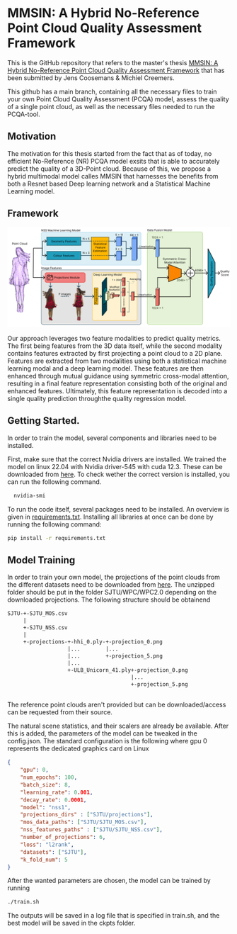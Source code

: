 # MMSIN: A Hybrid No-Reference Point Cloud Quality Assessment Framework

This is the GitHub repository that refers to the master's thesis [MMSIN: A Hybrid No-Reference Point Cloud Quality Assessment Framework](https://github.com/MichielCreemers/MMSIN/blob/main/thesis_mmsin_coosemans_jens_creemers_michiel.pdf) that has been submitted by Jens Coosemans & Michiel Creemers.

This github has a main branch, containing all the necessary files to train your own Point Cloud Quality Assessment (PCQA) model, assess the quality of a single point cloud, as well as the necessary files needed to run the PCQA-tool.

## Motivation
The motivation for this thesis started from the fact that as of today, no efficient No-Reference (NR) PCQA model exsits that is able to accurately predict the quality of a 3D-Point cloud. Because of this, we propose a hybrid multimodal model calles MMSIN that harnesses the benefits from both a Resnet based Deep learning network and a Statistical Machine Learning model.

## Framework
![Overview of the entire model](https://github.com/MichielCreemers/MMSIN/blob/main/imgs/complete_model.png)

Our approach leverages two feature modalities to predict quality metrics. The first being features from the 3D data itself, while the second modality contains features extracted by first projecting a point cloud to a 2D plane. Features are extracted from two modalities using both a statistical machine learning modal and a deep learning model. These features are then enhanced through mutual guidance using symmetric cross-modal attention, resulting in a final feature representation consisting both of the original and enhanced features. Ultimately, this feature representation is decoded into a single quality prediction throughthe quality regression model.

## Getting Started.
In order to train the model, several components and libraries need to be installed.

First, make sure that the correct Nvidia drivers are installed. We trained the model on linux 22.04 with Nvidia driver-545 with cuda 12.3. These can be downloaded from [here](https://developer.nvidia.com/cuda-12-3-0-download-archive?target_os=Linux&target_arch=x86_64&Distribution=Ubuntu&target_version=22.04&target_type=deb_network). To check wether the correct version is installed, you can run the following command. 
```bash
  nvidia-smi
```
To run the code itself, several packages need to be installed. An overview is given in [requirements.txt](https://github.com/MichielCreemers/MMSIN/blob/main/requirements.txt). Installing all libraries at once can be done by running the following command:

```bash
pip install -r requirements.txt
```
## Model Training
In order to train your own model, the projections of the point clouds from the different datasets need to be downloaded from [here](https://1drv.ms/f/c/fe05f8cee0ae7fd1/EjweUBYenu5PiLDCR7-hLCEBvrNxRWgaAY6sk4LQ20jQZQ?e=5DghCg). The unzipped folder should be put in the folder SJTU/WPC/WPC2.0 depending on the downloaded projections. The following structure should be obtainend

```
SJTU-+-SJTU_MOS.csv
     |
     +-SJTU_NSS.csv
     |
     +-projections-+-hhi_0.ply-+-projection_0.png
                   |...        |...
                   |...        +-projection_5.png
                   |...
                   +-ULB_Unicorn_41.ply+-projection_0.png
                                       |...
                                       +-projection_5.png


```
The reference point clouds aren't provided but can be downloaded/access can be requested from their source.

The natural scene statistics, and their scalers are already be available. After this is added, the parameters of the model can be tweaked in the config.json. The standard configuration is the following where gpu 0 represents the dedicated graphics card on Linux

```json
{
    "gpu": 0,
    "num_epochs": 100,
    "batch_size": 8,
    "learning_rate": 0.001,
    "decay_rate": 0.0001,
    "model": "nss1",
    "projections_dirs" : ["SJTU/projections"],
    "mos_data_paths": ["SJTU/SJTU_MOS.csv"],
    "nss_features_paths" : ["SJTU/SJTU_NSS.csv"],
    "number_of_projections": 6,
    "loss": "l2rank",
    "datasets": ["SJTU"],
    "k_fold_num": 5
}
```

After the wanted parameters are chosen, the model can be trained by running 

```bash
./train.sh
```
The outputs will be saved in a log file that is specified in train.sh, and the best model will be saved in the ckpts folder.






